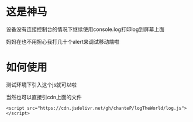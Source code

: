 # 这是神马

设备没有连接控制台的情况下继续使用console.log打印log到屏幕上面

妈妈在也不用担心我打几十个alert来调试移动端啦

# 如何使用

测试环境下引入这个js就可以啦

当然也可以直接引cdn上面的文件

```
<script src="https://cdn.jsdelivr.net/gh/chanteP/logTheWorld/log.js"></script>
```
